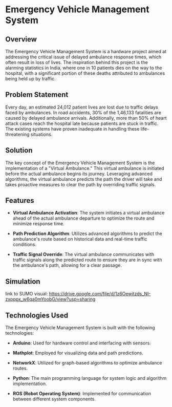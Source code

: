 # Emergency Vehicle Management System

## Overview

The Emergency Vehicle Management System is a hardware project aimed at addressing the critical issue of delayed ambulance response times, which often result in loss of lives. The inspiration behind this project is the alarming statistics in India, where one in 10 patients dies on the way to the hospital, with a significant portion of these deaths attributed to ambulances being held up by traffic.

## Problem Statement

Every day, an estimated 24,012 patient lives are lost due to traffic delays faced by ambulances. In road accidents, 30% of the 1,46,133 fatalities are caused by delayed ambulance arrivals. Additionally, more than 50% of heart attack cases reach the hospital late because patients are stuck in traffic. The existing systems have proven inadequate in handling these life-threatening situations.

## Solution

The key concept of the Emergency Vehicle Management System is the implementation of a "Virtual Ambulance." This virtual ambulance is initiated before the actual ambulance begins its journey. Leveraging advanced algorithms, the virtual ambulance predicts the path the driver will take and takes proactive measures to clear the path by overriding traffic signals.

## Features

- **Virtual Ambulance Activation**: The system initiates a virtual ambulance ahead of the actual ambulance departure to optimize the route and minimize response time.
  
- **Path Prediction Algorithm**: Utilizes advanced algorithms to predict the ambulance's route based on historical data and real-time traffic conditions.

- **Traffic Signal Override**: The virtual ambulance communicates with traffic signals along the predicted route to ensure they are in sync with the ambulance's path, allowing for a clear passage.
## Simulation
link to SUMO visual: https://drive.google.com/file/d/1z6Oewitzds_NI-zxpppx_w6qa0mYoobG/view?usp=sharing

## Technologies Used

The Emergency Vehicle Management System is built with the following technologies:

- **Arduino**: Used for hardware control and interfacing with sensors.

- **Mathplot**: Employed for visualizing data and path predictions.

- **NetworkX**: Utilized for graph-based algorithms to optimize ambulance routes.

- **Python**: The main programming language for system logic and algorithm implementation.

- **ROS (Robot Operating System)**: Implemented for communication between different system components.

